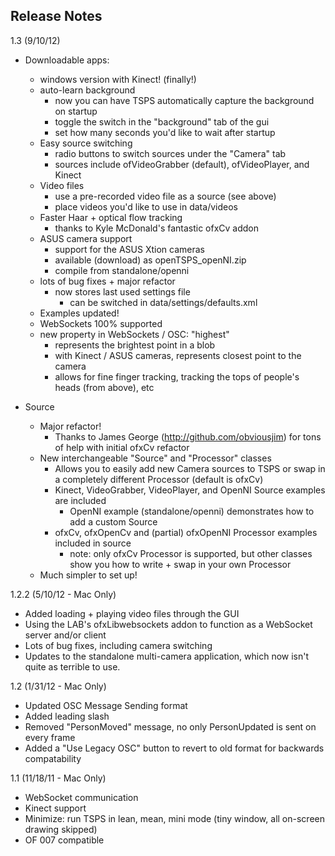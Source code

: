 Release Notes
------------
1.3 (9/10/12)
* Downloadable apps:
	* windows version with Kinect! (finally!)
 	* auto-learn background
 		* now you can have TSPS automatically capture the background on startup
 		* toggle the switch in the "background" tab of the gui
 		* set how many seconds you'd like to wait after startup
 	* Easy source switching
 		* radio buttons to switch sources under the "Camera" tab 
 		* sources include ofVideoGrabber (default), ofVideoPlayer, and Kinect
	* Video files
 		* use a pre-recorded video file as a source (see above)
 		* place videos you'd like to use in data/videos
	* Faster Haar + optical flow tracking
	 	* thanks to Kyle McDonald's fantastic ofxCv addon
	* ASUS camera support
 		* support for the ASUS Xtion cameras
 		* available (download) as openTSPS_openNI.zip
 		* compile from standalone/openni
	* lots of bug fixes + major refactor
		* now stores last used settings file
			* can be switched in data/settings/defaults.xml
	* Examples updated!
	* WebSockets 100% supported
	* new property in WebSockets / OSC: "highest"
 		* represents the brightest point in a blob
 		* with Kinect / ASUS cameras, represents closest point to the camera
 		* allows for fine finger tracking, tracking the tops of people's heads (from above), etc

* Source
	* Major refactor! 
		* Thanks to James George (http://github.com/obviousjim) for tons of help with initial ofxCv refactor
	* New interchangeable "Source" and "Processor" classes
		* Allows you to easily add new Camera sources to TSPS or swap in a completely different Processor (default is ofxCv)
		* Kinect, VideoGrabber, VideoPlayer, and OpenNI Source examples are included
			* OpenNI example (standalone/openni) demonstrates how to add a custom Source
		* ofxCv, ofxOpenCv and (partial) ofxOpenNI Processor examples included in source
			* note: only ofxCv Processor is supported, but other classes show you how to write + swap in your own Processor
	* Much simpler to set up!

1.2.2 (5/10/12 - Mac Only)
* Added loading + playing video files through the GUI
* Using the LAB's ofxLibwebsockets addon to function as a WebSocket server and/or client
* Lots of bug fixes, including camera switching
* Updates to the standalone multi-camera application, which now isn't quite as terrible to use.

1.2 (1/31/12 - Mac Only)

* Updated OSC Message Sending format
* Added leading slash 
* Removed "PersonMoved" message, no only PersonUpdated is sent on every frame
* Added a "Use Legacy OSC" button to revert to old format for backwards compatability

1.1 (11/18/11 - Mac Only)

* WebSocket communication
* Kinect support
* Minimize: run TSPS in lean, mean, mini mode (tiny window, all on-screen drawing skipped)
* OF 007 compatible